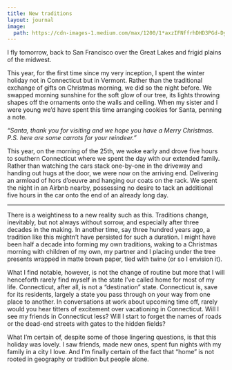 ```yaml
---
title: New traditions
layout: journal
image:
  path: https://cdn-images-1.medium.com/max/1200/1*axzIFNffrhDHD3PGd-Dy7Q.png
---
```


I fly tomorrow, back to San Francisco over the Great Lakes and frigid plains of
the midwest.

This year, for the first time since my very inception, I spent the winter
holiday not in Connecticut but in Vermont. Rather than the traditional exchange
of gifts on Christmas morning, we did so the night before. We swapped morning
sunshine for the soft glow of our tree, its lights throwing shapes off the
ornaments onto the walls and ceiling. When my sister and I were young we’d have
spent this time arranging cookies for Santa, penning a note.

_“Santa, thank you for visiting and we hope you have a Merry Christmas. P.S.
here are some carrots for your reindeer.”_

This year, on the morning of the 25th, we woke early and drove five hours to
southern Connecticut where we spent the day with our extended family. Rather
than watching the cars stack one-by-one in the driveway and handing out hugs at
the door, we were now on the arriving end. Delivering an armload of hors
d’oeuvre and hanging our coats on the rack. We spent the night in an Airbnb
nearby, possessing no desire to tack an additional five hours in the car onto
the end of an already long day.

---

There is a weightiness to a new reality such as this. Traditions change,
inevitably, but not always without sorrow, and especially after three decades in
the making. In another time, say three hundred years ago, a tradition like this
mightn’t have persisted for such a duration. I might have been half a decade
into forming my own traditions, waking to a Christmas morning with children of
my own, my partner and I placing under the tree presents wrapped in matte brown
paper, tied with twine (or so I envision it).

What I find notable, however, is not the change of routine but more that I will
henceforth rarely find myself in the state I’ve called home for most of my life.
Connecticut, after all, is not a “destination” state. Connecticut is, save for
its residents, largely a state you pass through on your way from one place to
another. In conversations at work about upcoming time off, rarely would you hear
titters of excitement over vacationing in Connecticut. Will I see my friends in
Connecticut less? Will I start to forget the names of roads or the dead-end
streets with gates to the hidden fields?

What I’m certain of, despite some of those lingering questions, is that this
holiday was lovely. I saw friends, made new ones, spent fun nights with my
family in a city I love. And I’m finally certain of the fact that “home” is not
rooted in geography or tradition but people alone.

